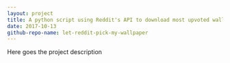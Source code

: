 ```yaml
---
layout: project
title: A python script using Reddit's API to download most upvoted wallpaper and change it 
date: 2017-10-13
github-repo-name: let-reddit-pick-my-wallpaper
---
```


Here goes the project description
